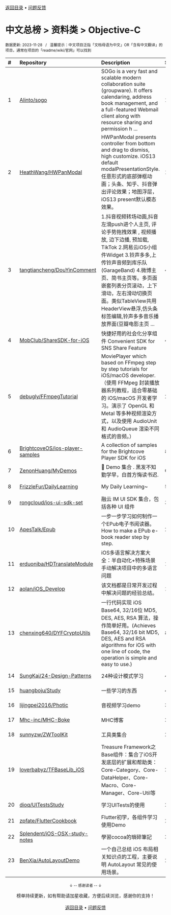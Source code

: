 <a href="https://github.com/GrowingGit/GitHub-Chinese-Top-Charts#github中文排行榜">返回目录</a> • <a href="/content/docs/feedback.md">问题反馈</a>

# 中文总榜 > 资料类 > Objective-C
<sub>数据更新: 2023-11-28&nbsp;&nbsp;&nbsp;/&nbsp;&nbsp;&nbsp;温馨提示：中文项目泛指「文档母语为中文」OR「含有中文翻译」的项目，通常在项目的「readme/wiki/官网」可以找到</sub>

|#|Repository|Description|Stars|Updated|
|:-|:-|:-|:-|:-|
|1|[Alinto/sogo](https://github.com/Alinto/sogo)|SOGo is a very fast and scalable modern collaboration suite (groupware). It offers calendaring, address book management, and a full-featured Webmail client along with resource sharing and permission h ...|1590|2023-11-27|
|2|[HeathWang/HWPanModal](https://github.com/HeathWang/HWPanModal)|HWPanModal presents controller from bottom and drag to dismiss, high customize. iOS13 default modalPresentationStyle. 任意形式的底部弹框动画；头条、知乎、抖音弹出评论效果；地图浮层，iOS13 present默认模态效果。|1102|2023-11-23|
|3|[tangtiancheng/DouYinComment](https://github.com/tangtiancheng/DouYinComment)|1.抖音视频转场动画,抖音左滑push进个人主页, 评论手势拖拽效果 , 视频播放, 边下边播, 预加载, TikTok 2.网易云iOS小组件Widget  3.铃声多多,上传铃声音频到库乐队(GarageBand) 4.微博主页、简书主页等。多页面嵌套列表分页滚动，上下滑动，左右滑动切换页面。类似TableView共用HeaderView悬浮,仿头条标签编辑,铃声多多音乐播放界面(豆瓣电影主页 ...|488|2023-10-29|
|4|[MobClub/ShareSDK-for-iOS](https://github.com/MobClub/ShareSDK-for-iOS)|快捷好用的社会化分享组件 Convenient SDK for SNS Share Feature|462|2023-08-25|
|5|[debugly/FFmpegTutorial](https://github.com/debugly/FFmpegTutorial)|MoviePlayer which based on FFmpeg step by step tutorials for iOS/macOS developer. （使用 FFMpeg 封装播放器系列教程，适合零基础的 iOS/macOS 开发者学习。演示了 OpenGL 和 Metal 等多种视频渲染方式，以及使用 AudioUnit 和 AudioQueue 渲染不同格式的音频。）|250|2023-10-17|
|6|[BrightcoveOS/ios-player-samples](https://github.com/BrightcoveOS/ios-player-samples)|A collection of samples for the Brightcove Player SDK for iOS|84|2023-10-24|
|7|[ZenonHuang/MyDemos](https://github.com/ZenonHuang/MyDemos)|💾 Demo 集合 . 黑发不知勤学早，白首方悔读书迟.|69|2023-06-17|
|8|[FrizzleFur/DailyLearning](https://github.com/FrizzleFur/DailyLearning)|My Daily Learning~|53|2023-10-03|
|9|[rongcloud/ios-ui-sdk-set](https://github.com/rongcloud/ios-ui-sdk-set)|融云 IM UI SDK 集合，包括各种 UI 组件|31|2023-11-23|
|10|[ApesTalk/Epub](https://github.com/ApesTalk/Epub)|一步一步学习如何制作一个EPub电子书阅读器。How to make a EPub e-book reader step by step.|23|2023-10-23|
|11|[erduoniba/HDTranslateModule](https://github.com/erduoniba/HDTranslateModule)|iOS多语言解决方案大全：半自动化+特殊场景手动解决项目中的多语言问题|18|2023-11-11|
|12|[aolan/iOS_Develop](https://github.com/aolan/iOS_Develop)|该文档都是日常开发过程中解决问题的经验总结。|10|2023-09-07|
|13|[chenxing640/DYFCryptoUtils](https://github.com/chenxing640/DYFCryptoUtils)|一行代码实现 iOS Base64, 32/16位 MD5, DES, AES, RSA 算法，操作简单好用。(Achieves Base64, 32/16 bit MD5, DES, AES and RSA algorithms for iOS with one line of code, the operation is simple and easy to use.)|8|2023-06-27|
|14|[SungKai/24-Design-Patterns](https://github.com/SungKai/24-Design-Patterns)|24种设计模式学习|4|2023-07-04|
|15|[huangboju/Study](https://github.com/huangboju/Study)|一些学习的东西|4|2023-11-16|
|16|[lijingpei2016/Photic](https://github.com/lijingpei2016/Photic)|音视频学习demo|3|2023-07-20|
|17|[Mhc-inc/MHC-Boke](https://github.com/Mhc-inc/MHC-Boke)|MHC博客|2|2023-09-10|
|18|[sunnyzw/ZWToolKit](https://github.com/sunnyzw/ZWToolKit)|工具类集合|2|2023-09-12|
|19|[loverbabyz/TFBaseLib_iOS](https://github.com/loverbabyz/TFBaseLib_iOS)|Treasure Framework之Base组件：集合了iOS开发底层的扩展和帮助类：Core-Category、Core-DataHelper、Core-Macro、Core-Manager、Core-Util等|2|2023-09-17|
|20|[dioq/UITestsStudy](https://github.com/dioq/UITestsStudy)|学习UITests的使用|2|2023-06-10|
|21|[zpfate/FlutterCookbook](https://github.com/zpfate/FlutterCookbook)|Flutter初学，各组件学习使用Demo|2|2023-08-08|
|22|[Splendent/iOS-OSX-study-notes](https://github.com/Splendent/iOS-OSX-study-notes)|學習cocoa的瑣碎筆記|2|2023-09-21|
|23|[BenXia/AutoLayoutDemo](https://github.com/BenXia/AutoLayoutDemo)|一个自己总结 iOS 布局相关知识点的工程，主要说明 AutoLayout 常见的使用场景。|2|2023-07-29|

<div align="center">
    <p><sub>↓ -- 感谢读者 -- ↓</sub></p>
    榜单持续更新，如有帮助请加星收藏，方便后续浏览，感谢你的支持！
</div>

<br/>

<div align="center"><a href="https://github.com/GrowingGit/GitHub-Chinese-Top-Charts#github中文排行榜">返回目录</a> • <a href="/content/docs/feedback.md">问题反馈</a></div>
